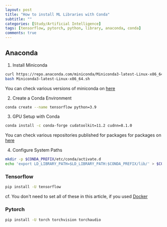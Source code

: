 ```yaml
---
layout: post
title: "How to install ML Libraries with Conda"
subtitle: ""
categories: [Study/Artificial Intelligence]
tags: [tensorflow, pytorch, python, library, anaconda, conda]
comments: true
---
```


## Anaconda

1. Install Miniconda

``` bash
curl https://repo.anaconda.com/miniconda/Miniconda3-latest-Linux-x86_64.sh -o Miniconda3-latest-Linux-x86_64.sh
bash Miniconda3-latest-Linux-x86_64.sh
```

You can check various versions of miniconda on [here](https://docs.conda.io/en/latest/miniconda.html)

2. Create a Conda Environment

``` bash
conda create --name tensorflow python=3.9
```

3. GPU Setup with Conda

``` bash
conda install -c conda-forge cudatoolkit=11.2 cudnn=8.1.0
```

You can check various repositories published for packages for packages on [here](https://anaconda.org/anaconda/repo)

4. Configure System Paths

``` bash
mkdir -p $CONDA_PREFIX/etc/conda/activate.d
echo 'export LD_LIBRARY_PATH=$LD_LIBRARY_PATH:$CONDA_PREFIX/lib/' > $CONDA_PREFIX/etc/conda/activate.d/env_vars.sh
```

### Tensorflow

``` bash
pip install -U tensorflow
```

cf. You don't need to set all of these in this article, if you used [Docker](https://hub.docker.com/r/tensorflow/tensorflow/tags)

### Pytorch

``` bash
pip install -U torch torchvision torchaudio
```
